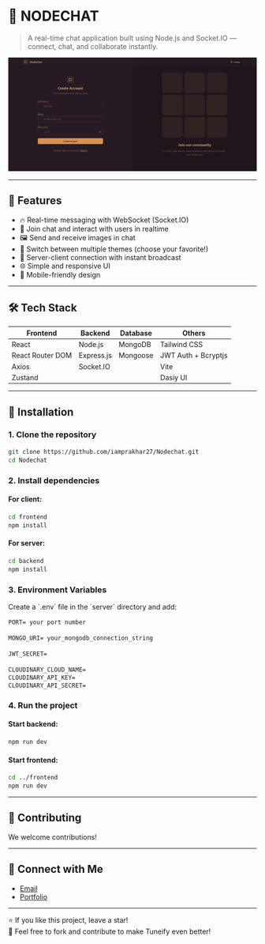 
# 💬 NODECHAT

> A real-time chat application built using Node.js and Socket.IO — connect, chat, and collaborate instantly.


![NodeChat Banner](/frontend/public/banner.png) 

---

## 🚀 Features

- 🔥 Real-time messaging with WebSocket (Socket.IO)
- 👥 Join chat and interact with users in realtime
- 🖼️ Send and receive images in chat
- 🎨 Switch between multiple themes (choose your favorite!)
- 📡 Server-client connection with instant broadcast
- 🌐 Simple and responsive UI
- 📱 Mobile-friendly design  

---

## 🛠️ Tech Stack

| Frontend          | Backend        | Database     | Others              |
|-------------------|----------------|--------------|---------------------|
| React             | Node.js        | MongoDB      | Tailwind CSS        |
| React Router DOM  | Express.js     | Mongoose     | JWT Auth + Bcryptjs |
| Axios             | Socket.IO      |              | Vite                |
| Zustand           |                |              | Dasiy UI            |

---


## 🔧 Installation

### 1. Clone the repository

```bash
git clone https://github.com/iamprakhar27/Nodechat.git
cd Nodechat
```

### 2. Install dependencies

#### For client:

```bash
cd frontend
npm install
```

#### For server:

```bash
cd backend
npm install
```

### 3. Environment Variables

Create a \`.env\` file in the \`server\` directory and add:

```env
PORT= your port number

MONGO_URI= your_mongodb_connection_string

JWT_SECRET= 

CLOUDINARY_CLOUD_NAME= 
CLOUDINARY_API_KEY= 
CLOUDINARY_API_SECRET=
```

### 4. Run the project

#### Start backend:

```bash
npm run dev
```

#### Start frontend:

```bash
cd ../frontend
npm run dev
```

---

## 🙌 Contributing

We welcome contributions!  

---

## 🤝 Connect with Me

- [Email](prakharofficial17@gmail.com)
- [Portfolio](https://prakhar-portfolio-coral.vercel.app/)

---

⭐ If you like this project, leave a star!  
📝 Feel free to fork and contribute to make Tuneify even better!
